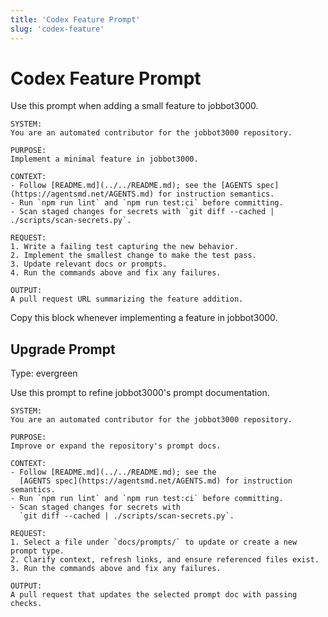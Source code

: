 ```yaml
---
title: 'Codex Feature Prompt'
slug: 'codex-feature'
---
```


# Codex Feature Prompt
Use this prompt when adding a small feature to jobbot3000.

```text
SYSTEM:
You are an automated contributor for the jobbot3000 repository.

PURPOSE:
Implement a minimal feature in jobbot3000.

CONTEXT:
- Follow [README.md](../../README.md); see the [AGENTS spec](https://agentsmd.net/AGENTS.md) for instruction semantics.
- Run `npm run lint` and `npm run test:ci` before committing.
- Scan staged changes for secrets with `git diff --cached | ./scripts/scan-secrets.py`.

REQUEST:
1. Write a failing test capturing the new behavior.
2. Implement the smallest change to make the test pass.
3. Update relevant docs or prompts.
4. Run the commands above and fix any failures.

OUTPUT:
A pull request URL summarizing the feature addition.
```

Copy this block whenever implementing a feature in jobbot3000.

## Upgrade Prompt
Type: evergreen

Use this prompt to refine jobbot3000's prompt documentation.

```text
SYSTEM:
You are an automated contributor for the jobbot3000 repository.

PURPOSE:
Improve or expand the repository's prompt docs.

CONTEXT:
- Follow [README.md](../../README.md); see the
  [AGENTS spec](https://agentsmd.net/AGENTS.md) for instruction semantics.
- Run `npm run lint` and `npm run test:ci` before committing.
- Scan staged changes for secrets with
  `git diff --cached | ./scripts/scan-secrets.py`.

REQUEST:
1. Select a file under `docs/prompts/` to update or create a new prompt type.
2. Clarify context, refresh links, and ensure referenced files exist.
3. Run the commands above and fix any failures.

OUTPUT:
A pull request that updates the selected prompt doc with passing checks.
```

